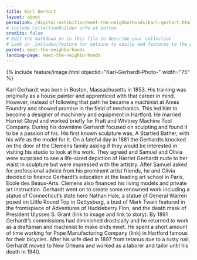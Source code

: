 ```yaml
---
title: Karl Gerhart 
layout: about
permalink: /digital-exhibition/meet-the-neighborhoods/karl-gerhart.html
# include CollectionBuilder info at bottom
credits: false
# Edit the markdown on in this file to describe your collection
# Look in _includes/feature for options to easily add features to the page
parent: meet-the-neighborhoods
landing-page: meet-the-neighborhoods
---
```


{% include feature/image.html objectid="Karl-Gerhardt-Photo-" width="75" %}

Karl Gerhardt was born in Boston, Massachusetts in 1853. His training was originally as a house painter and apprenticed with that career in mind. However, instead of following that path he became a machinist at Ames Foundry and showed promise in the field of mechanics. This led him to become a designer of machinery and equipment in Hartford. He married Harriet Gloyd and worked briefly for Pratt and Whitney Machine Tool Company. During his downtime Gerhardt focused on sculpting and found it to be a passion of his. His first known sculpture was, A Startled Bather, with his wife as the model for it. On a fateful day in 1881 the Gerhardts knocked on the door of the Clemens family asking if they would be interested in visiting his studio to look at his work. They agreed and Samuel and Olivia were surprised to see a life-sized depiction of Harriet Gerhardt nude to her waist in sculpture but were impressed with the artistry. After Samuel asked for professional advice from his prominent artist friends, he and Olivia decided to finance Gerhardt’s education at the leading art school in Paris, Ecole des Beaux-Arts. Clemens also financed his living models and private art instruction. Gerhardt went on to create some renowned work including a statue of Connecticut’s state hero Nathan Hale, a statue of General Warren posed on Little Round Top in Gettysburg, a bust of Mark Twain featured in the frontispiece of Adventures of Huckleberry Finn, and the death mask of President Ulysses S. Grant (link to image and link to story). By 1891 Gerhardt’s commissions had diminished drastically and he returned to work as a draftsman and machinist to make ends meet. He spent a short amount of time working for Pope Manufacturing Company (link) in Hartford famous for their bicycles. After his wife died in 1897 from tetanus due to a rusty nail, Gerhardt moved to New Orleans and worked as a laborer and tailor until his death in 1940. 